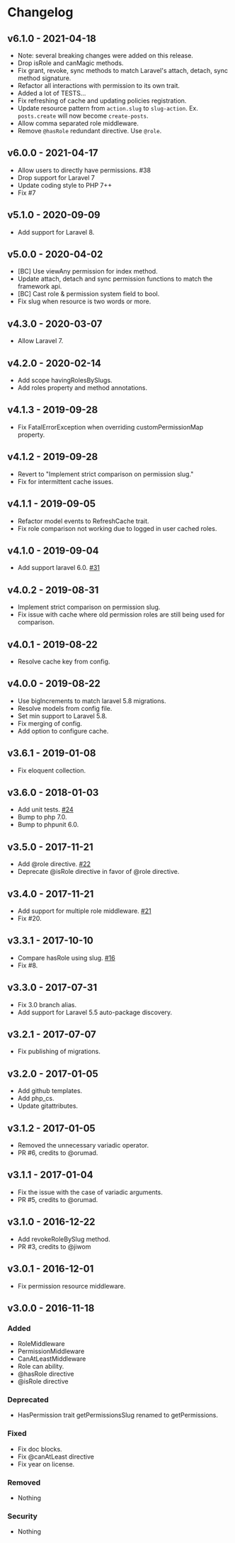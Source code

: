 # Changelog

## v6.1.0 - 2021-04-18

- Note: several breaking changes were added on this release.
- Drop isRole and canMagic methods.
- Fix grant, revoke, sync methods to match Laravel's attach, detach, sync method signature.
- Refactor all interactions with permission to its own trait.
- Added a lot of TESTS...
- Fix refreshing of cache and updating policies registration.
- Update resource pattern from `action.slug` to `slug-action`. Ex. `posts.create` will now become `create-posts`.
- Allow comma separated role middleware.
- Remove `@hasRole` redundant directive. Use `@role`.

## v6.0.0 - 2021-04-17

- Allow users to directly have permissions. #38
- Drop support for Laravel 7
- Update coding style to PHP 7++
- Fix #7

## v5.1.0 - 2020-09-09

- Add support for Laravel 8.

## v5.0.0 - 2020-04-02

- [BC] Use viewAny permission for index method.
- Update attach, detach and sync permission functions to match the framework api.
- [BC] Cast role & permission system field to bool.
- Fix slug when resource is two words or more.

## v4.3.0 - 2020-03-07

- Allow Laravel 7.

## v4.2.0 - 2020-02-14

- Add scope havingRolesBySlugs.
- Add roles property and method annotations.

## v4.1.3 - 2019-09-28

- Fix FatalErrorException when overriding customPermissionMap property.

## v4.1.2 - 2019-09-28

- Revert to "Implement strict comparison on permission slug."
- Fix for intermittent cache issues.

## v4.1.1 - 2019-09-05
- Refactor model events to RefreshCache trait.
- Fix role comparison not working due to logged in user cached roles.

## v4.1.0 - 2019-09-04
- Add support laravel 6.0. [#31](https://github.com/yajra/laravel-acl/pull/24)

## v4.0.2 - 2019-08-31
- Implement strict comparison on permission slug.
- Fix issue with cache where old permission roles are still being used for comparison.

## v4.0.1 - 2019-08-22
- Resolve cache key from config.

## v4.0.0 - 2019-08-22
- Use bigIncrements to match laravel 5.8 migrations.
- Resolve models from config file.
- Set min support to Laravel 5.8.
- Fix merging of config.
- Add option to configure cache.

## v3.6.1 - 2019-01-08
- Fix eloquent collection.

## v3.6.0 - 2018-01-03
- Add unit tests. [#24](https://github.com/yajra/laravel-acl/pull/24)
- Bump to php 7.0.
- Bump to phpunit 6.0.

## v3.5.0 - 2017-11-21
- Add @role directive. [#22](https://github.com/yajra/laravel-acl/pull/22)
- Deprecate @isRole directive in favor of @role directive.

## v3.4.0 - 2017-11-21
- Add support for multiple role middleware. [#21](https://github.com/yajra/laravel-acl/pull/21)
- Fix #20.

## v3.3.1 - 2017-10-10
- Compare hasRole using slug. [#16](https://github.com/yajra/laravel-acl/pull/16)
- Fix #8.

## v3.3.0 - 2017-07-31
- Fix 3.0 branch alias.
- Add support for Laravel 5.5 auto-package discovery.

## v3.2.1 - 2017-07-07
- Fix publishing of migrations.

## v3.2.0 - 2017-01-05
- Add github templates.
- Add php_cs.
- Update gitattributes.

## v3.1.2 - 2017-01-05
- Removed the unnecessary variadic operator.
- PR #6, credits to @orumad.

## v3.1.1 - 2017-01-04
- Fix the issue with the case of variadic arguments.
- PR #5, credits to @orumad.

## v3.1.0 - 2016-12-22
- Add revokeRoleBySlug method.
- PR #3, credits to @jiwom

## v3.0.1 - 2016-12-01
- Fix permission resource middleware.

## v3.0.0 - 2016-11-18

### Added
- RoleMiddleware
- PermissionMiddleware
- CanAtLeastMiddleware
- Role can ability.
- @hasRole directive
- @isRole directive

### Deprecated
- HasPermission trait getPermissionsSlug renamed to getPermissions.

### Fixed
- Fix doc blocks.
- Fix @canAtLeast directive
- Fix year on license.

### Removed
- Nothing

### Security
- Nothing
